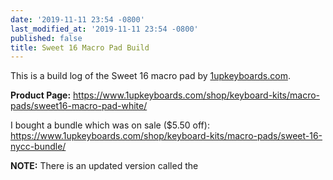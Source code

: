 ```yaml
---
date: '2019-11-11 23:54 -0800'
last_modified_at: '2019-11-11 23:54 -0800'
published: false
title: Sweet 16 Macro Pad Build
---
```

This is a build log of the Sweet 16 macro pad by [1upkeyboards.com](https://www.1upkeyboards.com/).

**Product Page:** https://www.1upkeyboards.com/shop/keyboard-kits/macro-pads/sweet16-macro-pad-white/

I bought a bundle which was on sale ($5.50 off): https://www.1upkeyboards.com/shop/keyboard-kits/macro-pads/sweet-16-nycc-bundle/

**NOTE:** There is an updated version called the 